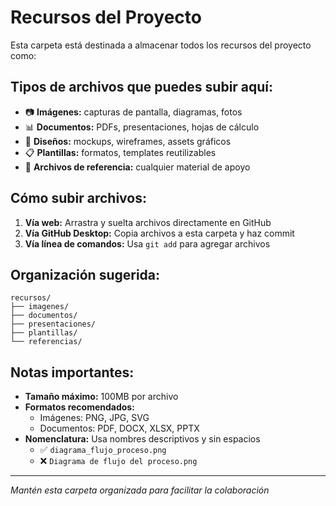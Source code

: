 # Recursos del Proyecto

Esta carpeta está destinada a almacenar todos los recursos del proyecto como:

## Tipos de archivos que puedes subir aquí:
- 📷 **Imágenes:** capturas de pantalla, diagramas, fotos
- 📊 **Documentos:** PDFs, presentaciones, hojas de cálculo
- 🎨 **Diseños:** mockups, wireframes, assets gráficos
- 📋 **Plantillas:** formatos, templates reutilizables
- 📁 **Archivos de referencia:** cualquier material de apoyo

## Cómo subir archivos:
1. **Vía web:** Arrastra y suelta archivos directamente en GitHub
2. **Vía GitHub Desktop:** Copia archivos a esta carpeta y haz commit
3. **Vía línea de comandos:** Usa `git add` para agregar archivos

## Organización sugerida:
```
recursos/
├── imagenes/
├── documentos/
├── presentaciones/
├── plantillas/
└── referencias/
```

## Notas importantes:
- **Tamaño máximo:** 100MB por archivo
- **Formatos recomendados:** 
  - Imágenes: PNG, JPG, SVG
  - Documentos: PDF, DOCX, XLSX, PPTX
- **Nomenclatura:** Usa nombres descriptivos y sin espacios
  - ✅ `diagrama_flujo_proceso.png`
  - ❌ `Diagrama de flujo del proceso.png`

---
*Mantén esta carpeta organizada para facilitar la colaboración*